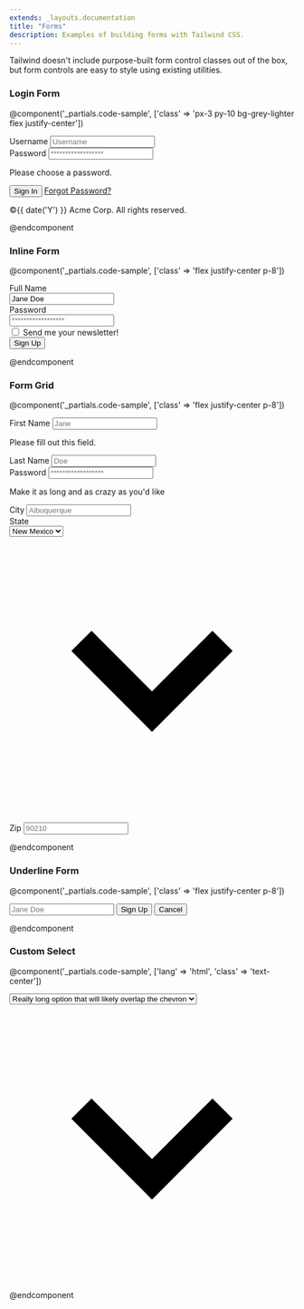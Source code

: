 ```yaml
---
extends: _layouts.documentation
title: "Forms"
description: Examples of building forms with Tailwind CSS.
---
```


Tailwind doesn't include purpose-built form control classes out of the box, but form controls are easy to style using existing utilities.

### Login Form

@component('_partials.code-sample', ['class' => 'px-3 py-10 bg-grey-lighter flex justify-center'])
<div class="w-full max-w-xs">
  <form class="bg-white shadow-md rounded px-8 pt-6 pb-8 mb-4">
    <div class="mb-4">
      <label class="block text-grey-darker text-sm font-bold mb-2" for="username">
        Username
      </label>
      <input class="shadow appearance-none border rounded w-full py-2 px-3 text-grey-darker" id="username" type="text" placeholder="Username">
    </div>
    <div class="mb-6">
      <label class="block text-grey-darker text-sm font-bold mb-2" for="password">
        Password
      </label>
      <input class="shadow appearance-none border border-red rounded w-full py-2 px-3 text-grey-darker mb-3" id="password" type="password" placeholder="******************">
      <p class="text-red text-xs italic">Please choose a password.</p>
    </div>
    <div class="flex items-center justify-between">
      <button class="bg-blue hover:bg-blue-dark text-white font-bold py-2 px-4 rounded" type="button">
        Sign In
      </button>
      <a class="inline-block align-baseline font-bold text-sm text-blue hover:text-blue-darker" href="#">
        Forgot Password?
      </a>
    </div>
  </form>
  <p class="text-center text-grey text-xs">
    &copy;{{ date('Y') }} Acme Corp. All rights reserved.
  </p>
</div>
@endcomponent

### Inline Form

@component('_partials.code-sample', ['class' => 'flex justify-center p-8'])
<form class="w-full max-w-xs">
  <div class="md:flex md:items-center mb-6">
    <div class="md:w-1/3">
      <label class="block text-grey font-bold md:text-right mb-1 md:mb-0 pr-4" for="inline-full-name">
        Full Name
      </label>
    </div>
    <div class="md:w-2/3">
      <input class="bg-grey-lighter appearance-none border-2 border-grey-lighter hover:border-purple rounded w-full py-2 px-4 text-grey-darker" id="inline-full-name" type="text" value="Jane Doe">
    </div>
  </div>
  <div class="md:flex md:items-center mb-6">
    <div class="md:w-1/3">
      <label class="block text-grey font-bold md:text-right mb-1 md:mb-0 pr-4" for="inline-username">
        Password
      </label>
    </div>
    <div class="md:w-2/3">
      <input class="bg-grey-lighter appearance-none border-2 border-grey-lighter hover:border-purple rounded w-full py-2 px-4 text-grey-darker" id="inline-username" type="password" placeholder="******************">
    </div>
  </div>
  <div class="md:flex md:items-center mb-6">
    <div class="md:w-1/3"></div>
    <label class="md:w-2/3 block text-grey font-bold">
      <input class="mr-2" type="checkbox">
      <span class="text-sm">
        Send me your newsletter!
      </span>
    </label>
  </div>
  <div class="md:flex md:items-center">
    <div class="md:w-1/3"></div>
    <div class="md:w-2/3">
      <button class="shadow bg-purple hover:bg-purple-light text-white font-bold py-2 px-4 rounded" type="button">
        Sign Up
      </button>
    </div>
  </div>
</form>
@endcomponent

### Form Grid

@component('_partials.code-sample', ['class' => 'flex justify-center p-8'])
<form class="w-full max-w-md">
  <div class="flex flex-wrap -mx-3 mb-6">
    <div class="w-full md:w-1/2 px-3 mb-6 md:mb-0">
      <label class="block uppercase tracking-wide text-grey-darker text-xs font-bold mb-2" for="grid-first-name">
        First Name
      </label>
      <input class="appearance-none block w-full bg-grey-lighter text-grey-darker border border-red rounded py-3 px-4 mb-3" id="grid-first-name" type="text" placeholder="Jane">
      <p class="text-red text-xs italic">Please fill out this field.</p>
    </div>
    <div class="w-full md:w-1/2 px-3">
      <label class="block uppercase tracking-wide text-grey-darker text-xs font-bold mb-2" for="grid-last-name">
        Last Name
      </label>
      <input class="appearance-none block w-full bg-grey-lighter text-grey-darker border border-grey-lighter rounded py-3 px-4" id="grid-last-name" type="text" placeholder="Doe">
    </div>
  </div>
  <div class="flex flex-wrap -mx-3 mb-6">
    <div class="w-full px-3">
      <label class="block uppercase tracking-wide text-grey-darker text-xs font-bold mb-2" for="grid-password">
        Password
      </label>
      <input class="appearance-none block w-full bg-grey-lighter text-grey-darker border border-grey-lighter rounded py-3 px-4 mb-3" id="grid-password" type="password" placeholder="******************">
      <p class="text-grey-dark text-xs italic">Make it as long and as crazy as you'd like</p>
    </div>
  </div>
  <div class="flex flex-wrap -mx-3 mb-2">
    <div class="w-full md:w-1/3 px-3 mb-6 md:mb-0">
      <label class="block uppercase tracking-wide text-grey-darker text-xs font-bold mb-2" for="grid-city">
        City
      </label>
      <input class="appearance-none block w-full bg-grey-lighter text-grey-darker border border-grey-lighter rounded py-3 px-4" id="grid-city" type="text" placeholder="Albuquerque">
    </div>
    <div class="w-full md:w-1/3 px-3 mb-6 md:mb-0">
      <label class="block uppercase tracking-wide text-grey-darker text-xs font-bold mb-2" for="grid-state">
        State
      </label>
      <div class="relative">
        <select class="block appearance-none w-full bg-grey-lighter border border-grey-lighter text-grey-darker py-3 px-4 pr-8 rounded" id="grid-state">
          <option>New Mexico</option>
          <option>Missouri</option>
          <option>Texas</option>
        </select>
        <div class="pointer-events-none absolute pin-y pin-r flex items-center px-2 text-grey-darker">
          <svg class="fill-current h-4 w-4" xmlns="http://www.w3.org/2000/svg" viewBox="0 0 20 20"><path d="M9.293 12.95l.707.707L15.657 8l-1.414-1.414L10 10.828 5.757 6.586 4.343 8z"/></svg>
        </div>
      </div>
    </div>
    <div class="w-full md:w-1/3 px-3 mb-6 md:mb-0">
      <label class="block uppercase tracking-wide text-grey-darker text-xs font-bold mb-2" for="grid-zip">
        Zip
      </label>
      <input class="appearance-none block w-full bg-grey-lighter text-grey-darker border border-grey-lighter rounded py-3 px-4" id="grid-zip" type="text" placeholder="90210">
    </div>
  </div>
</form>
@endcomponent

### Underline Form

@component('_partials.code-sample', ['class' => 'flex justify-center p-8'])
<form class="w-full max-w-sm">
  <div class="flex items-center border-b border-b-2 border-teal py-2">
    <input class="appearance-none bg-transparent border-none w-full text-grey-darker mr-3 py-1 px-2" type="text" placeholder="Jane Doe" aria-label="Full name">
    <button class="flex-no-shrink bg-teal hover:bg-teal-dark border-teal hover:border-teal-dark text-sm border-4 text-white py-1 px-2 rounded" type="button">
      Sign Up
    </button>
    <button class="flex-no-shrink border-transparent border-4 text-teal hover:text-teal-darker text-sm py-1 px-2 rounded" type="button">
      Cancel
    </button>
  </div>
</form>
@endcomponent

### Custom Select

@component('_partials.code-sample', ['lang' => 'html', 'class' => 'text-center'])
<div class="inline-block relative w-64">
  <select class="block appearance-none w-full bg-white border border-grey-light hover:border-grey px-4 py-2 pr-8 rounded shadow">
    <option>Really long option that will likely overlap the chevron</option>
    <option>Option 2</option>
    <option>Option 3</option>
  </select>
  <div class="pointer-events-none absolute pin-y pin-r flex items-center px-2 text-grey-darker">
    <svg class="fill-current h-4 w-4" xmlns="http://www.w3.org/2000/svg" viewBox="0 0 20 20"><path d="M9.293 12.95l.707.707L15.657 8l-1.414-1.414L10 10.828 5.757 6.586 4.343 8z"/></svg>
  </div>
</div>
@endcomponent
